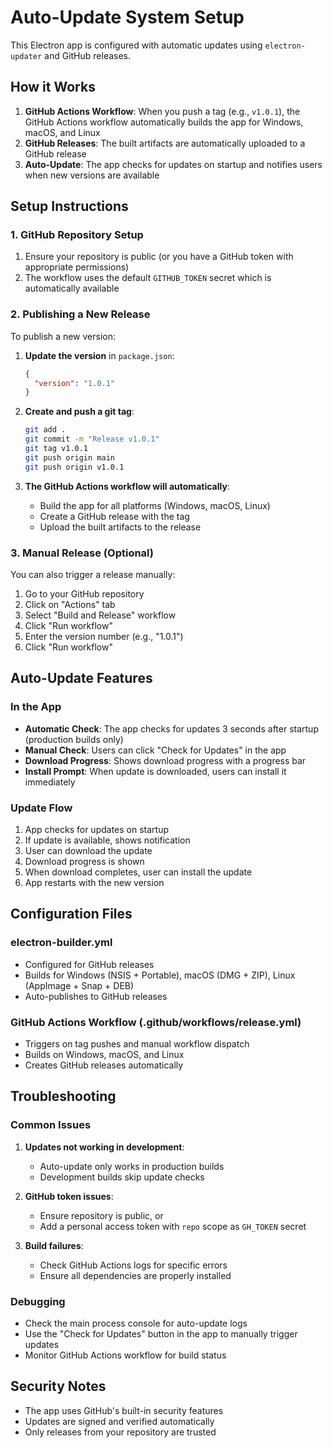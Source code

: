 # Auto-Update System Setup

This Electron app is configured with automatic updates using `electron-updater` and GitHub releases.

## How it Works

1. **GitHub Actions Workflow**: When you push a tag (e.g., `v1.0.1`), the GitHub Actions workflow automatically builds the app for Windows, macOS, and Linux
2. **GitHub Releases**: The built artifacts are automatically uploaded to a GitHub release
3. **Auto-Update**: The app checks for updates on startup and notifies users when new versions are available

## Setup Instructions

### 1. GitHub Repository Setup

1. Ensure your repository is public (or you have a GitHub token with appropriate permissions)
2. The workflow uses the default `GITHUB_TOKEN` secret which is automatically available

### 2. Publishing a New Release

To publish a new version:

1. **Update the version** in `package.json`:

   ```json
   {
     "version": "1.0.1"
   }
   ```

2. **Create and push a git tag**:

   ```bash
   git add .
   git commit -m "Release v1.0.1"
   git tag v1.0.1
   git push origin main
   git push origin v1.0.1
   ```

3. **The GitHub Actions workflow will automatically**:
   - Build the app for all platforms (Windows, macOS, Linux)
   - Create a GitHub release with the tag
   - Upload the built artifacts to the release

### 3. Manual Release (Optional)

You can also trigger a release manually:

1. Go to your GitHub repository
2. Click on "Actions" tab
3. Select "Build and Release" workflow
4. Click "Run workflow"
5. Enter the version number (e.g., "1.0.1")
6. Click "Run workflow"

## Auto-Update Features

### In the App

- **Automatic Check**: The app checks for updates 3 seconds after startup (production builds only)
- **Manual Check**: Users can click "Check for Updates" in the app
- **Download Progress**: Shows download progress with a progress bar
- **Install Prompt**: When update is downloaded, users can install it immediately

### Update Flow

1. App checks for updates on startup
2. If update is available, shows notification
3. User can download the update
4. Download progress is shown
5. When download completes, user can install the update
6. App restarts with the new version

## Configuration Files

### electron-builder.yml

- Configured for GitHub releases
- Builds for Windows (NSIS + Portable), macOS (DMG + ZIP), Linux (AppImage + Snap + DEB)
- Auto-publishes to GitHub releases

### GitHub Actions Workflow (.github/workflows/release.yml)

- Triggers on tag pushes and manual workflow dispatch
- Builds on Windows, macOS, and Linux
- Creates GitHub releases automatically

## Troubleshooting

### Common Issues

1. **Updates not working in development**:
   - Auto-update only works in production builds
   - Development builds skip update checks

2. **GitHub token issues**:
   - Ensure repository is public, or
   - Add a personal access token with `repo` scope as `GH_TOKEN` secret

3. **Build failures**:
   - Check GitHub Actions logs for specific errors
   - Ensure all dependencies are properly installed

### Debugging

- Check the main process console for auto-update logs
- Use the "Check for Updates" button in the app to manually trigger updates
- Monitor GitHub Actions workflow for build status

## Security Notes

- The app uses GitHub's built-in security features
- Updates are signed and verified automatically
- Only releases from your repository are trusted
